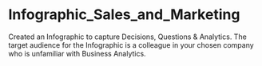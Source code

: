 # Infographic_Sales_and_Marketing
Created an Infographic to capture Decisions, Questions &amp; Analytics. The target audience for the Infographic is a colleague in your chosen company who is unfamiliar with Business Analytics.
